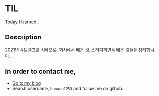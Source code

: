 # TIL
Today I learned..

## Description
2021년 부트캠프를 시작으로, 회사에서 배운 것, 스터디하면서 배운 것들을 정리합니다.

## In order to contact me,
- [Go to my blog](https://hanana1253.github.io)
- Search username, `hanana1253` and follow me on github.
